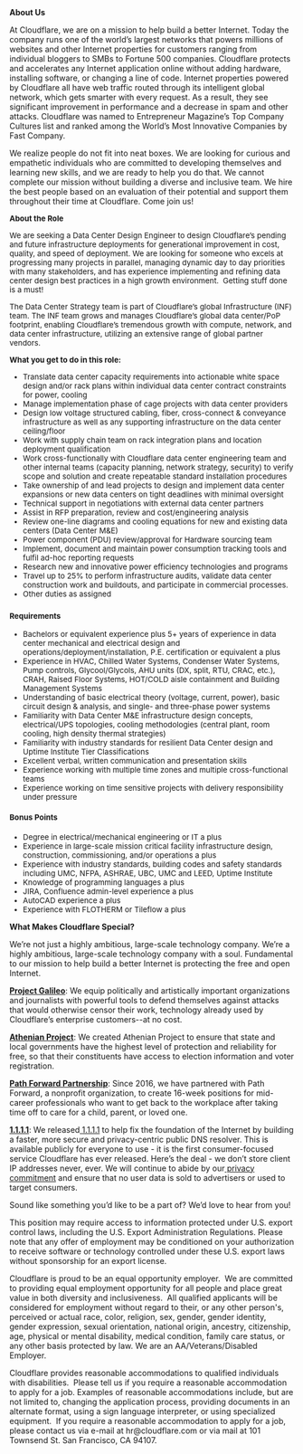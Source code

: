 <div class="content-intro">
	<div><strong>About Us</strong></div>
	<div>
		<p>At Cloudflare, we are on a mission to help build a better Internet. Today the company runs one of the world’s largest networks that powers millions of websites and other Internet properties for customers ranging from individual bloggers to SMBs to Fortune 500 companies. Cloudflare protects and accelerates any Internet application online without adding hardware, installing software, or changing a line of code. Internet properties powered by Cloudflare all have web traffic routed through its intelligent global network, which gets smarter with every request. As a result, they see significant improvement in performance and a decrease in spam and other attacks. Cloudflare was named to Entrepreneur Magazine’s Top Company Cultures list and ranked among the World’s Most Innovative Companies by Fast Company.&nbsp;</p>
		<p><span style="font-weight: 400;">We realize people do not fit into neat boxes. We are looking for curious and empathetic individuals who are committed to developing themselves and learning new skills, and we are ready to help you do that. We cannot complete our mission without building a diverse and inclusive team. We hire the best people based on an evaluation of their potential and support them throughout their time at Cloudflare. Come join us!&nbsp;</span></p>
	</div>
</div>
<p><span style="font-size: 10pt;"><strong>About the Role</strong></span></p>
<p><span style="font-size: 10pt;">We are seeking a Data Center Design Engineer to design Cloudflare’s pending and future infrastructure deployments for generational improvement in cost, quality, and speed of deployment. We are looking for someone who excels at progressing many projects in parallel, managing dynamic day to day priorities with many stakeholders, and has experience implementing and refining data center design best practices in a high growth environment.&nbsp; Getting stuff done is a must!</span></p>
<p><span style="font-size: 10pt;">The Data Center Strategy team is part of Cloudflare’s global Infrastructure (INF) team. The INF team grows and manages Cloudflare’s global data center/PoP footprint, enabling Cloudflare’s tremendous growth with compute, network, and data center infrastructure, utilizing an extensive range of global partner vendors.&nbsp;&nbsp;</span></p>
<p><span style="font-size: 10pt;"><strong>What you get to do in this role:</strong></span></p>
<ul>
	<li style="font-size: 10pt;"><span style="font-size: 10pt;">Translate data center capacity requirements into actionable white space design and/or rack plans within individual data center contract constraints for power, cooling</span></li>
	<li style="font-size: 10pt;"><span style="font-size: 10pt;">Manage implementation phase of cage projects with data center providers</span></li>
	<li style="font-size: 10pt;"><span style="font-size: 10pt;">Design low voltage structured cabling, fiber, cross-connect &amp; conveyance infrastructure as well as any supporting infrastructure on the data center ceiling/floor</span></li>
	<li style="font-size: 10pt;"><span style="font-size: 10pt;">Work with supply chain team on rack integration plans and location deployment qualification</span></li>
	<li style="font-size: 10pt;"><span style="font-size: 10pt;">Work cross-functionally with Cloudflare data center engineering team and other internal teams (capacity planning, network strategy, security) to verify scope and solution and create repeatable standard installation procedures</span></li>
	<li style="font-size: 10pt;"><span style="font-size: 10pt;">Take ownership of and lead projects to design and implement data center expansions or new data centers on tight deadlines with minimal oversight&nbsp;</span></li>
	<li style="font-size: 10pt;"><span style="font-size: 10pt;">Technical support in negotiations with external data center partners</span></li>
	<li style="font-size: 10pt;"><span style="font-size: 10pt;">Assist in RFP preparation, review and cost/engineering analysis</span></li>
	<li style="font-size: 10pt;"><span style="font-size: 10pt;">Review one-line diagrams and cooling equations for new and existing data centers (Data Center M&amp;E)</span></li>
	<li style="font-size: 10pt;"><span style="font-size: 10pt;">Power component (PDU) review/approval for Hardware sourcing team</span></li>
	<li style="font-size: 10pt;"><span style="font-size: 10pt;">Implement, document and maintain power consumption tracking tools and fulfil ad-hoc reporting requests</span></li>
	<li style="font-size: 10pt;"><span style="font-size: 10pt;">Research new and innovative power efficiency technologies and programs</span></li>
	<li style="font-size: 10pt;"><span style="font-size: 10pt;">Travel up to 25% to perform infrastructure audits, validate data center construction work and buildouts, and participate in commercial processes.</span></li>
	<li style="font-size: 10pt;"><span style="font-size: 10pt;">Other duties as assigned</span></li>
</ul>
<h3><span style="font-size: 10pt;"><strong>Requirements</strong></span></h3>
<ul>
	<li style="font-size: 10pt;"><span style="font-size: 10pt;">Bachelors or equivalent experience plus 5+ years of experience in data center mechanical and electrical design and operations/deployment/installation, P.E. certification or equivalent a plus</span></li>
	<li style="font-size: 10pt;"><span style="font-size: 10pt;">Experience in HVAC, Chilled Water Systems, Condenser Water Systems, Pump controls, Glycool/Glycols, AHU units (DX, split, RTU, CRAC, etc.), CRAH, Raised Floor Systems, HOT/COLD aisle containment and Building Management Systems</span></li>
	<li style="font-size: 10pt;"><span style="font-size: 10pt;">Understanding of basic electrical theory (voltage, current, power), basic circuit design &amp; analysis, and single- and three-phase power systems</span></li>
	<li style="font-size: 10pt;"><span style="font-size: 10pt;">Familiarity with Data Center M&amp;E infrastructure design concepts, electrical/UPS topologies, cooling methodologies (central plant, room cooling, high density thermal strategies)</span></li>
	<li style="font-size: 10pt;"><span style="font-size: 10pt;">Familiarity with industry standards for resilient Data Center design and Uptime Institute Tier Classifications</span></li>
	<li style="font-size: 10pt;"><span style="font-size: 10pt;">Excellent verbal, written communication and presentation skills</span></li>
	<li style="font-size: 10pt;"><span style="font-size: 10pt;">Experience working with multiple time zones and multiple cross-functional teams</span></li>
	<li style="font-size: 10pt;"><span style="font-size: 10pt;">Experience working on time sensitive projects with delivery responsibility under pressure</span></li>
</ul>
<h4><span style="font-size: 10pt;"><strong>Bonus Points</strong></span></h4>
<ul>
	<li style="font-size: 10pt;"><span style="font-size: 10pt;">Degree in electrical/mechanical engineering or IT a plus</span></li>
	<li style="font-size: 10pt;"><span style="font-size: 10pt;">Experience in large-scale mission critical facility infrastructure design, construction, commissioning, and/or operations a plus</span></li>
	<li style="font-size: 10pt;"><span style="font-size: 10pt;">Experience with industry standards, building codes and safety standards including UMC, NFPA, ASHRAE, UBC, UMC and LEED, Uptime Institute</span></li>
	<li style="font-size: 10pt;"><span style="font-size: 10pt;">Knowledge of programming languages a plus</span></li>
	<li style="font-size: 10pt;"><span style="font-size: 10pt;">JIRA, Confluence admin-level experience a plus</span></li>
	<li style="font-size: 10pt;"><span style="font-size: 10pt;">AutoCAD experience a plus</span></li>
	<li style="font-size: 10pt;"><span style="font-size: 10pt;">Experience with FLOTHERM or Tileflow a plus</span></li>
</ul>
<div class="content-conclusion">
	<p><strong>What Makes Cloudflare Special?</strong></p>
	<p><span style="font-weight: 400;">We’re not just a highly ambitious, large-scale technology company. We’re a highly ambitious, large-scale technology company with a soul. Fundamental to our mission to help build a better Internet is protecting the free and open Internet.</span></p>
	<p><a href="https://blog.cloudflare.com/protecting-free-expression-online/"><strong>Project Galileo</strong></a><span style="font-weight: 400;">: We equip politically and artistically important organizations and journalists with powerful tools to defend themselves against attacks that would otherwise censor their work, technology already used by Cloudflare’s enterprise customers--at no cost.</span></p>
	<p><strong><a href="https://www.cloudflare.com/athenian/">Athenian Project</a></strong><span style="font-weight: 400;">: We created Athenian Project to ensure that state and local governments have the highest level of protection and reliability for free, so that their constituents have access to election information and voter registration.</span></p>
	<p><a href="https://blog.cloudflare.com/tag/path-forward/"><strong>Path Forward Partnership</strong></a><span style="font-weight: 400;">: Since 2016, we have partnered with Path Forward, a nonprofit organization, to create 16-week positions for mid-career professionals who want to get back to the workplace after taking time off to care for a child, parent, or loved one.</span></p>
	<p><a href="https://1.1.1.1/"><strong>1.1.1.1</strong></a><span style="font-weight: 400;">: We released</span><a href="https://1.1.1.1/"> <span style="font-weight: 400;">1.1.1.1</span></a><span style="font-weight: 400;"> to help fix the foundation of the Internet by building a faster, more secure and privacy-centric public DNS resolver. This is available publicly for everyone to use - it is the first consumer-focused service Cloudflare has ever released. Here’s the deal - we don’t store client IP addresses never, ever. We will continue to abide by our</span><a href="https://developers.cloudflare.com/1.1.1.1/privacy/public-dns-resolver"> privacy commitment</a><span style="font-weight: 400;"> and ensure that no user data is sold to advertisers or used to target consumers.</span></p>
	<p><span style="font-weight: 400;">Sound like something you’d like to be a part of? We’d love to hear from you!</span></p>
	<p><span style="font-weight: 400;">This position may require access to information protected under U.S. export control laws, including the U.S. Export Administration Regulations. Please note that any offer of employment may be conditioned on your authorization to receive software or technology controlled under these U.S. export laws without sponsorship for an export license.</span></p>
	<p><span style="font-weight: 400;">Cloudflare is proud to be an equal opportunity employer. &nbsp;We are committed to providing equal employment opportunity for all people and place great value in both diversity and inclusiveness. &nbsp;All qualified applicants will be considered for employment without regard to their, or any other person's, perceived or actual</span> <span style="font-weight: 400;">race, color, religion, sex, gender, gender identity, gender expression, sexual orientation, national origin, ancestry, citizenship, age, physical or mental disability, medical condition, family care status, or any other basis protected by law. </span><span style="font-weight: 400;">We are an AA/Veterans/Disabled Employer.</span></p>
	<p><span style="font-weight: 400;">Cloudflare provides reasonable accommodations to qualified individuals with disabilities. &nbsp;Please tell us if you require a reasonable accommodation to apply for a job. Examples of reasonable accommodations include, but are not limited to, changing the application process, providing documents in an alternate format, using a sign language interpreter, or using specialized equipment. &nbsp;If you require a reasonable accommodation to apply for a job, please contact us via e-mail at </span><span style="font-weight: 400;">hr@cloudflare.com</span><span style="font-weight: 400;"> or via mail at 101 Townsend St. San Francisco, CA 94107.</span></p>
</div>